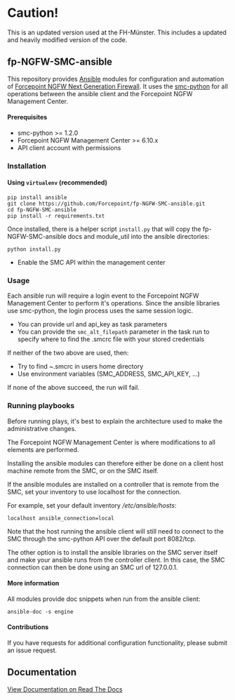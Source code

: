 # Caution!
This is an updated version used at the FH-Münster. This includes a updated and heavily modified version of the code.

## fp-NGFW-SMC-ansible

This repository provides [Ansible](https://www.ansible.com)  modules for configuration and automation of [Forcepoint NGFW Next Generation Firewall](https://www.forcepoint.com/product/network-security/forcepoint-ngfw). It uses the [smc-python](https://github.com/Forcepoint/fp-NGFW-SMC-python) for all operations between the ansible client and the Forcepoint NGFW Management Center.

#### Prerequisites

* smc-python >= 1.2.0
* Forcepoint NGFW Management Center >= 6.10.x
* API client account with permissions

### Installation

#### Using `virtualenv` (recommended)
```
pip install ansible
git clone https://github.com/Forcepoint/fp-NGFW-SMC-ansible.git
cd fp-NGFW-SMC-ansible
pip install -r requirements.txt
```

Once installed, there is a helper script `install.py` that will copy the fp-NGFW-SMC-ansible docs and module_util into the ansible directories:

```
python install.py
```

* Enable the SMC API within the management center

### Usage

Each ansible run will require a login event to the Forcepoint NGFW Management Center to perform it's operations.
Since the ansible libraries use smc-python, the login process uses the same session logic.

* You can provide url and api_key as task parameters
* You can provide the `smc_alt_filepath` parameter in the task run to specify where to find the .smcrc file with your stored credentials

If neither of the two above are used, then:
* Try to find ~.smcrc in users home directory
* Use environment variables (SMC_ADDRESS, SMC_API_KEY, ...)

If none of the above succeed, the run will fail. 

### Running playbooks

Before running plays, it's best to explain the architecture used to make the administrative changes. 


The Forcepoint NGFW Management Center is where modifications to all elements are performed.

Installing the ansible modules can therefore either be done on a client host machine remote from the SMC, or on the SMC itself.

If the ansible modules are installed on a controller that is remote from the SMC, set your inventory to use localhost for the connection. 

For example, set your default inventory */etc/ansible/hosts*:
```
localhost ansible_connection=local
```
Note that the host running the ansible client will still need to connect to the SMC through the smc-python API over the default port 8082/tcp.

The other option is to install the ansible libraries on the SMC server itself and make your ansible runs from the controller client. In this case, the SMC connection can then be done using an SMC url of 127.0.0.1.

#### More information

All modules provide doc snippets when run from the ansible client:

```
ansible-doc -s engine
```

#### Contributions

If you have requests for additional configuration functionality, please submit an issue request.

## Documentation


[View Documentation on Read The Docs](https://fp-ngfw-smc-ansible.readthedocs.io/en/latest/?badge=latest)


